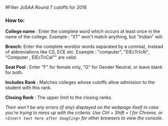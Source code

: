 #Filter JoSAA Round 7 cutoffs for 2018

### How to:

**College name** : Enter the complete word which occurs at least once in the name of the college. Example : "IIT" won't match anything, but "Indian" will. 

**Branch:** Enter the complete word(or words separated by a comma), instead of abbreviations like CS, ECE etc. Example : "computer", "ElEcTrIcAl", "Computer  ,     ElEcTriCal"" are valid.

**Seat Pool** : Enter "F" for female only, "G" for Gender Neutral, or leave blank for both.

**Includes Rank** : Matches colleges whose cutoffs allow admission to the student with this rank.

**Closing Rank** : The upper limit to the closing ranks.

*Their won't be any errors (if any) displayed on the webpage itself in case you're trying to mess up with the criteria. Use Ctrl + Shift + I for Chrome, or `<Insert text here after Googling>` for other browsers to view the console.*
